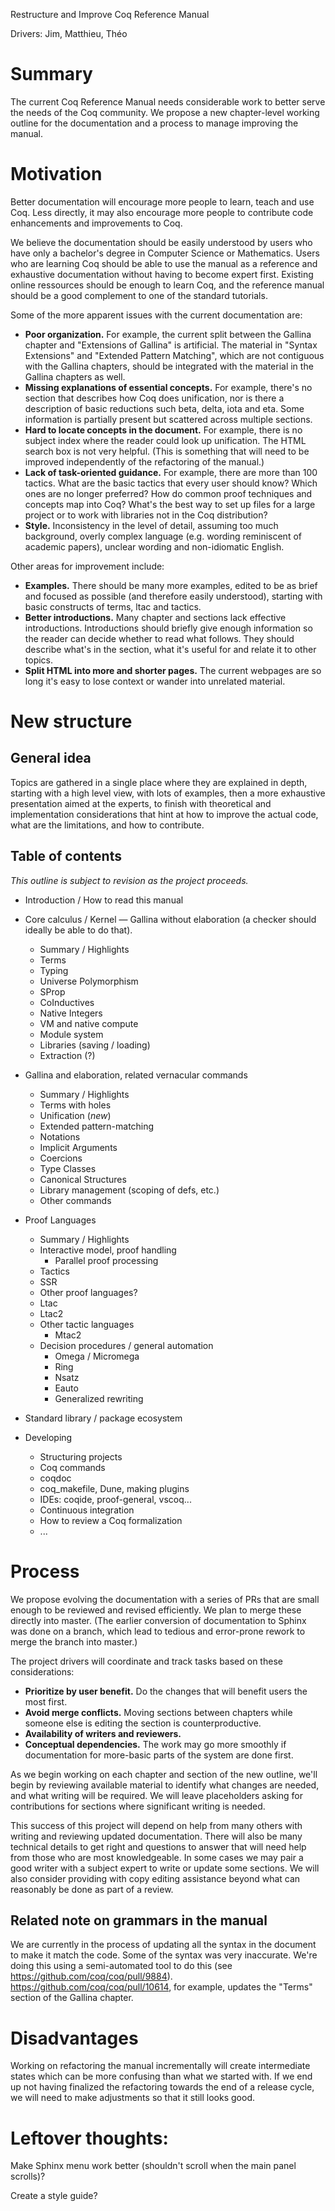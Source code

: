 Restructure and Improve Coq Reference Manual

Drivers: Jim, Matthieu, Théo

# Summary

The current Coq Reference Manual needs considerable work to better
serve the needs of the Coq community.  We propose a new chapter-level
working outline for the documentation and a process to manage
improving the manual.

# Motivation

Better documentation will encourage more people to learn, teach and
use Coq.  Less directly, it may also encourage more people to
contribute code enhancements and improvements to Coq.

We believe the documentation should be easily understood by users who
have only a bachelor's degree in Computer Science or Mathematics.
Users who are learning Coq should be able to use the manual as a
reference and exhaustive documentation without having to become expert
first. Existing online ressources should be enough to learn Coq, and
the reference manual should be a good complement to one of the
standard tutorials.

Some of the more apparent issues with the current documentation are:
-	**Poor organization.** For example, the current split between the
     Gallina chapter and "Extensions of Gallina" is artificial.
     The material in "Syntax Extensions" and "Extended
     Pattern Matching", which are not contiguous with the Gallina
     chapters, should be integrated with the material in the Gallina
     chapters as well.
-	**Missing explanations of essential concepts.** For example,
     there's no section that describes how Coq does unification,
     nor is there a description of basic reductions such beta, delta,
     iota and eta.  Some information is partially present but
     scattered across multiple sections.
-	**Hard to locate concepts in the document.** For example, there is
     no subject index where the reader could look up unification.  The
     HTML search box is not very helpful. (This is something that will
     need to be improved independently of the refactoring of the manual.)
-	**Lack of task-oriented guidance.** For example, there are more
     than 100 tactics.  What are the basic tactics that every user
     should know?  Which ones are no longer preferred?  How do common
     proof techniques and concepts map into Coq?  What's the best
     way to set up files for a large project or to work with libraries
     not in the Coq distribution?
-	**Style.** Inconsistency in the level of detail, assuming too much
     background, overly complex language (e.g. wording reminiscent of
     academic papers), unclear wording and non-idiomatic English.

Other areas for improvement include:
-	**Examples.** There should be many more examples, edited to be as
     brief and focused as possible (and therefore easily understood),
     starting with basic constructs of terms, ltac and tactics.
-	**Better introductions.** Many chapter and sections lack effective
     introductions.  Introductions should briefly give enough
     information so the reader can decide whether to read what
     follows.  They should describe what's in the section, what
     it's useful for and relate it to other topics.
-	**Split HTML into more and shorter pages.** The current webpages
     are so long it's easy to lose context or wander into unrelated
     material.

# New structure

## General idea

Topics are gathered in a single place where they are explained in depth,
starting with a high level view, with lots of examples, then a more
exhaustive presentation aimed at the experts, to finish with theoretical
and implementation considerations that hint at how to improve the actual
code, what are the limitations, and how to contribute.

## Table of contents

*This outline is subject to revision as the project proceeds.*

* Introduction / How to read this manual

* Core calculus / Kernel
  — Gallina without elaboration (a checker should ideally be able to do that).
  * Summary / Highlights
  * Terms
  * Typing
  * Universe Polymorphism
  * SProp
  * CoInductives
  * Native Integers
  * VM and native compute
  * Module system
  * Libraries (saving / loading)
  * Extraction (?)

* Gallina and elaboration, related vernacular commands
  * Summary / Highlights
  * Terms with holes
  * Unification (*new*)
  * Extended pattern-matching
  * Notations
  * Implicit Arguments
  * Coercions
  * Type Classes
  * Canonical Structures
  * Library management (scoping of defs, etc.)
  * Other commands

* Proof Languages
  * Summary / Highlights
  * Interactive model, proof handling
    * Parallel proof processing
  * Tactics
  * SSR
  * Other proof languages?
  * Ltac
  * Ltac2
  * Other tactic languages
    * Mtac2
  * Decision procedures / general automation
    * Omega / Micromega
    * Ring
    * Nsatz
    * Eauto
    * Generalized rewriting

* Standard library / package ecosystem

* Developing
  * Structuring projects
  * Coq commands
  * coqdoc
  * coq_makefile, Dune, making plugins
  * IDEs: coqide, proof-general, vscoq...
  * Continuous integration
  * How to review a Coq formalization
  * ...

# Process

We propose evolving the documentation with a series of PRs that are
small enough to be reviewed and revised efficiently.  We plan to merge
these directly into master.  (The earlier conversion of documentation
to Sphinx was done on a branch, which lead to tedious and error-prone
rework to merge the branch into master.)

The project drivers will coordinate and track tasks based on these
considerations:
-	**Prioritize by user benefit.** Do the changes that will benefit
     users the most first.
-	**Avoid merge conflicts.** Moving sections between chapters while
     someone else is editing the section is counterproductive.
-	**Availability of writers and reviewers.**
-	**Conceptual dependencies.** The work may go more smoothly if
     documentation for more-basic parts of the system are done first.

As we begin working on each chapter and section of the new outline,
we'll begin by reviewing available material to identify what changes
are needed, and what writing will be required.  We will leave
placeholders asking for contributions for sections where significant
writing is needed.

This success of this project will depend on help from many others with
writing and reviewing updated documentation.  There will also be many
technical details to get right and questions to answer that will need
help from those who are most knowledgeable.  In some cases we may pair
a good writer with a subject expert to write or update some sections.
We will also consider providing with copy editing assistance beyond
what can reasonably be done as part of a review.

## Related note on grammars in the manual

We are currently in the process of updating all the syntax in the
document to make it match the code.  Some of the syntax was very
inaccurate.  We're doing this using a semi-automated tool to do
this (see https://github.com/coq/coq/pull/9884).
https://github.com/coq/coq/pull/10614, for example, updates the
"Terms" section of the Gallina chapter.

# Disadvantages

Working on refactoring the manual incrementally will create
intermediate states which can be more confusing than what we started
with.  If we end up not having finalized the refactoring towards the
end of a release cycle, we will need to make adjustments so that it
still looks good.

# Leftover thoughts:
Make Sphinx menu work better (shouldn't scroll when the main panel
scrolls)?

Create a style guide?
